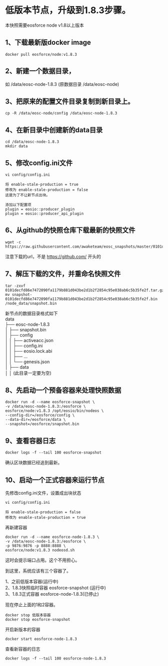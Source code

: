 # 低版本节点，升级到1.8.3步骤。

本快照需要eosforce node v1.8以上版本

## 1、下载最新版docker image
```
docker pull eosforce/node:v1.8.3
```

## 2、新建一个数据目录， 
如 /data/eosc-node-1.8.3  (原数据目录 /data/eosc-node)

## 3、把原来的配置文件目录复制到新目录上。 
```
cp -R /data/eosc-node/config /data/eosc-node-1.8.3
```

## 4、在新目录中创建新的data目录
```
cd /data/eosc-node-1.8.3
mkdir data
```

## 5、修改config.ini文件
```
vi config/config.ini

将 enable-stale-production = true 
修改为 enable-stale-production = false
这是为了不让新节点出块。

添加以下配置项
plugin = eosio::producer_plugin
plugin = eosio::producer_api_plugin
```

## 6、从github的快照仓库下载最新的快照文件
```
wget -c https://raw.githubusercontent.com/awaketeam/eosc_snapshots/master/0101decfd86e7472090fa1179b881d043be2d1b2f2854c95e038ab6c5b35fe2f.tar.gz
```
注意下载的url，不是 https://github.com/ 开头的


## 7、解压下载的文件，并重命名快照文件
```
tar -zxvf 0101decfd86e7472090fa1179b881d043be2d1b2f2854c95e038ab6c5b35fe2f.tar.gz
mv snapshot-0101decfd86e7472090fa1179b881d043be2d1b2f2854c95e038ab6c5b35fe2f.bin  /node_data/snapshot.bin 
```

新节点的数据目录格式如下   
data  
├── eosc-node-1.8.3    
│       ├── snapshot.bin   
│       ├── config   
│       │      ├── activeacc.json      
│       │      ├── config.ini   
│       │      ├── eosio.lock.abi   
│       │      ├── ...   
│       │      └── genesis.json   
│       ├── data   
│       │   (此目录一定要为空)


## 8、先启动一个预备容器来处理快照数据
```
docker run -d --name eosforce-snapshot \
-v /data/eosc-node-1.8.3:/eosforce \
eosforce/node:v1.8.3 /opt/eosio/bin/nodeos \
--config-dir=/eosforce/config \
--data-dir=/eosforce/data \
--snapshot=/eosforce/snapshot.bin
```

## 9、查看容器日志
```
docker logs -f --tail 100 eosforce-snapshot
```
确认区块数据已经追到最新。

## 10、启动一个正式容器来运行节点

先修改config.ini文件，设置成出块状态
```
vi config/config.ini

将 enable-stale-production = false
修改为 enable-stale-production = true
```

再新建容器
```
docker run -d --name eosforce-node-1.8.3 \
-v /data/eosc-node-1.8.3:/eosforce \
-p 9876:9876 -p 8888:8888 \
eosforce/node:v1.8.3 nodeosd.sh 
```
这时会提示端口占用。这个不用担心。

到这里，系统应该有三个容器了。

1、之前低版本容器(运行中)   
2、1.8.3快照临时容器 eosforce-snapshot (运行中)   
3、1.8.3正式容器 eosforce-node-1.8.3(已停止)   

现在停止上面的1和2容器。
```
docker stop 低版本容器
docker stop eosforce-snapshot
```
开启新版本的容器
```
docker start eosforce-node-1.8.3
```

查看新容器的日志
```
docker logs -f --tail 100 eosforce-node-1.8.3
```




